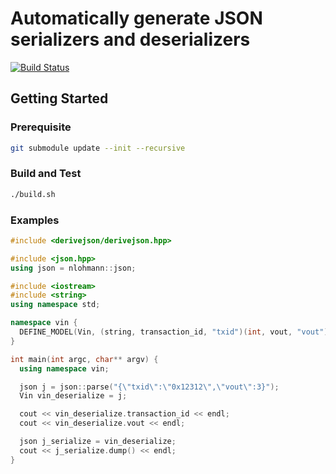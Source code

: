 # Automatically generate JSON serializers and deserializers

[![Build Status](https://travis-ci.org/zjhmale/derive-json-cpp.svg?branch=master)](https://travis-ci.org/zjhmale/derive-json-cpp)

## Getting Started

### Prerequisite

```sh
git submodule update --init --recursive
```

### Build and Test

```sh
./build.sh
```

### Examples

```C++
#include <derivejson/derivejson.hpp>

#include <json.hpp>
using json = nlohmann::json;

#include <iostream>
#include <string>
using namespace std;

namespace vin {
  DEFINE_MODEL(Vin, (string, transaction_id, "txid")(int, vout, "vout")) 
}

int main(int argc, char** argv) {
  using namespace vin;

  json j = json::parse("{\"txid\":\"0x12312\",\"vout\":3}");
  Vin vin_deserialize = j;

  cout << vin_deserialize.transaction_id << endl;
  cout << vin_deserialize.vout << endl;

  json j_serialize = vin_deserialize;
  cout << j_serialize.dump() << endl;
}
```

